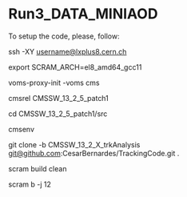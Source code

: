 # Run3_DATA_MINIAOD

To setup the code, please, follow:

ssh -XY username@lxplus8.cern.ch

export SCRAM_ARCH=el8_amd64_gcc11

voms-proxy-init -voms cms

cmsrel CMSSW_13_2_5_patch1

cd CMSSW_13_2_5_patch1/src

cmsenv

git clone -b CMSSW_13_2_X_trkAnalysis git@github.com:CesarBernardes/TrackingCode.git .

scram build clean

scram b -j 12
